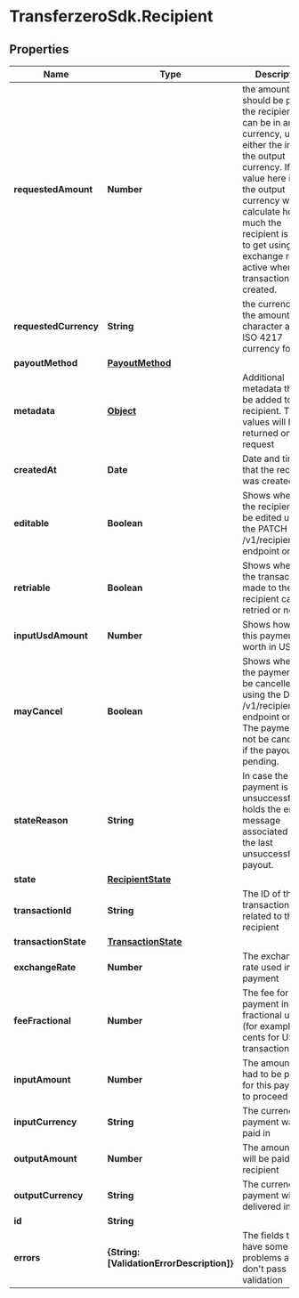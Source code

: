 # TransferzeroSdk.Recipient

## Properties
Name | Type | Description | Notes
------------ | ------------- | ------------- | -------------
**requestedAmount** | **Number** | the amount that should be paid to the recipient. This can be in any currency, usually either the input or the output currency. If the value here is not the output currency we will calculate how much the recipient is going to get using the exchange rates active when the transaction was created. | 
**requestedCurrency** | **String** | the currency of the amount in 3-character alpha ISO 4217 currency format | 
**payoutMethod** | [**PayoutMethod**](PayoutMethod.md) |  | 
**metadata** | [**Object**](.md) | Additional metadata that can be added to a recipient. These values will be returned on request | [optional] 
**createdAt** | **Date** | Date and time that the recipient was created. | [optional] 
**editable** | **Boolean** | Shows whether the recipient can be edited using the PATCH /v1/recipients/{id} endpoint or not | [optional] 
**retriable** | **Boolean** | Shows whether the transaction made to the recipient can be retried or not | [optional] 
**inputUsdAmount** | **Number** | Shows how much this payment is worth in USD | [optional] 
**mayCancel** | **Boolean** | Shows whether the payment can be cancelled using the DELETE /v1/recipients/{id} endpoint or not. The payment can not be cancelled if the payout is pending. | [optional] 
**stateReason** | **String** | In case the payment is unsuccessful it holds the error message associated with the last unsuccessful payout. | [optional] 
**state** | [**RecipientState**](RecipientState.md) |  | [optional] 
**transactionId** | **String** | The ID of the transaction that is related to this recipient | [optional] 
**transactionState** | [**TransactionState**](TransactionState.md) |  | [optional] 
**exchangeRate** | **Number** | The exchange rate used in this payment | [optional] 
**feeFractional** | **Number** | The fee for this payment in fractional units (for example cents for USD transactions) | [optional] 
**inputAmount** | **Number** | The amount that had to be paid in for this payment to proceed | [optional] 
**inputCurrency** | **String** | The currency this payment was paid in | [optional] 
**outputAmount** | **Number** | The amount that will be paid to the recipient | [optional] 
**outputCurrency** | **String** | The currency the payment will be delivered in | [optional] 
**id** | **String** |  | [optional] 
**errors** | **{String: [ValidationErrorDescription]}** | The fields that have some problems and don&#39;t pass validation | [optional] 


